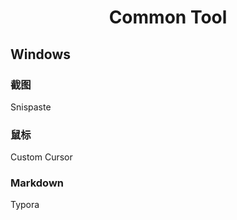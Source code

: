<center>
    <h1>
        Common Tool
    </h1>
</center>

## Windows

### 截图

Snispaste

### 鼠标

Custom Cursor

### Markdown

Typora